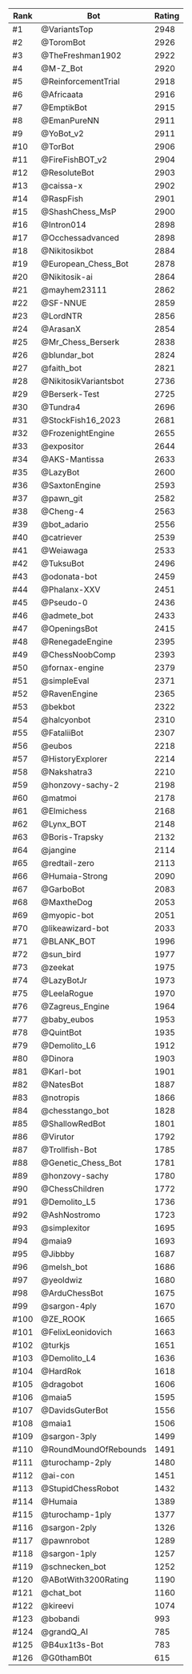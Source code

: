 Rank|Bot|Rating
---|---|---
#1|@VariantsTop|2948
#2|@ToromBot|2926
#3|@TheFreshman1902|2922
#4|@M-Z_Bot|2920
#5|@ReinforcementTrial|2918
#6|@Africaata|2916
#7|@EmptikBot|2915
#8|@EmanPureNN|2911
#9|@YoBot_v2|2911
#10|@TorBot|2906
#11|@FireFishBOT_v2|2904
#12|@ResoluteBot|2903
#13|@caissa-x|2902
#14|@RaspFish|2901
#15|@ShashChess_MsP|2900
#16|@Intron014|2898
#17|@Occhessadvanced|2898
#18|@Nikitosikbot|2884
#19|@European_Chess_Bot|2878
#20|@Nikitosik-ai|2864
#21|@mayhem23111|2862
#22|@SF-NNUE|2859
#23|@LordNTR|2856
#24|@ArasanX|2854
#25|@Mr_Chess_Berserk|2838
#26|@blundar_bot|2824
#27|@faith_bot|2821
#28|@NikitosikVariantsbot|2736
#29|@Berserk-Test|2725
#30|@Tundra4|2696
#31|@StockFish16_2023|2681
#32|@FrozenightEngine|2655
#33|@expositor|2644
#34|@AKS-Mantissa|2633
#35|@LazyBot|2600
#36|@SaxtonEngine|2593
#37|@pawn_git|2582
#38|@Cheng-4|2563
#39|@bot_adario|2556
#40|@catriever|2539
#41|@Weiawaga|2533
#42|@TuksuBot|2496
#43|@odonata-bot|2459
#44|@Phalanx-XXV|2451
#45|@Pseudo-0|2436
#46|@admete_bot|2433
#47|@OpeningsBot|2415
#48|@RenegadeEngine|2395
#49|@ChessNoobComp|2393
#50|@fornax-engine|2379
#51|@simpleEval|2371
#52|@RavenEngine|2365
#53|@bekbot|2322
#54|@halcyonbot|2310
#55|@FataliiBot|2307
#56|@eubos|2218
#57|@HistoryExplorer|2214
#58|@Nakshatra3|2210
#59|@honzovy-sachy-2|2198
#60|@matmoi|2178
#61|@Elmichess|2168
#62|@Lynx_BOT|2148
#63|@Boris-Trapsky|2132
#64|@jangine|2114
#65|@redtail-zero|2113
#66|@Humaia-Strong|2090
#67|@GarboBot|2083
#68|@MaxtheDog|2053
#69|@myopic-bot|2051
#70|@likeawizard-bot|2033
#71|@BLANK_BOT|1996
#72|@sun_bird|1977
#73|@zeekat|1975
#74|@LazyBotJr|1973
#75|@LeelaRogue|1970
#76|@Zagreus_Engine|1964
#77|@baby_eubos|1953
#78|@QuintBot|1935
#79|@Demolito_L6|1912
#80|@Dinora|1903
#81|@Karl-bot|1901
#82|@NatesBot|1887
#83|@notropis|1866
#84|@chesstango_bot|1828
#85|@ShallowRedBot|1801
#86|@Virutor|1792
#87|@Trollfish-Bot|1785
#88|@Genetic_Chess_Bot|1781
#89|@honzovy-sachy|1780
#90|@ChessChildren|1772
#91|@Demolito_L5|1736
#92|@AshNostromo|1723
#93|@simplexitor|1695
#94|@maia9|1693
#95|@Jibbby|1687
#96|@melsh_bot|1686
#97|@yeoldwiz|1680
#98|@ArduChessBot|1675
#99|@sargon-4ply|1670
#100|@ZE_ROOK|1665
#101|@FelixLeonidovich|1663
#102|@turkjs|1651
#103|@Demolito_L4|1636
#104|@HardRok|1618
#105|@dragobot|1606
#106|@maia5|1595
#107|@DavidsGuterBot|1556
#108|@maia1|1506
#109|@sargon-3ply|1499
#110|@RoundMoundOfRebounds|1491
#111|@turochamp-2ply|1480
#112|@ai-con|1451
#113|@StupidChessRobot|1432
#114|@Humaia|1389
#115|@turochamp-1ply|1377
#116|@sargon-2ply|1326
#117|@pawnrobot|1289
#118|@sargon-1ply|1257
#119|@schnecken_bot|1252
#120|@ABotWith3200Rating|1190
#121|@chat_bot|1160
#122|@kireevi|1074
#123|@bobandi|993
#124|@grandQ_AI|785
#125|@B4ux1t3s-Bot|783
#126|@G0thamB0t|615
